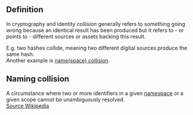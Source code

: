 ## Definition
In cryptography and identity _collision_ generally refers to something going wrong because an identical result has been produced but it refers to - or points to - different sources or assets backing this result.

E.g. two hashes collide, meaning two different digital sources produce the same hash.\
Another example is [name(space) collision](https://en.wikipedia.org/wiki/Naming_collision).

## Naming collision
A circumstance where two or more identifiers in a given [namespace](term_namespace) or a given scope cannot be unambiguously resolved.\
[Source Wikipedia](https://en.wikipedia.org/wiki/Naming_collision)



 
